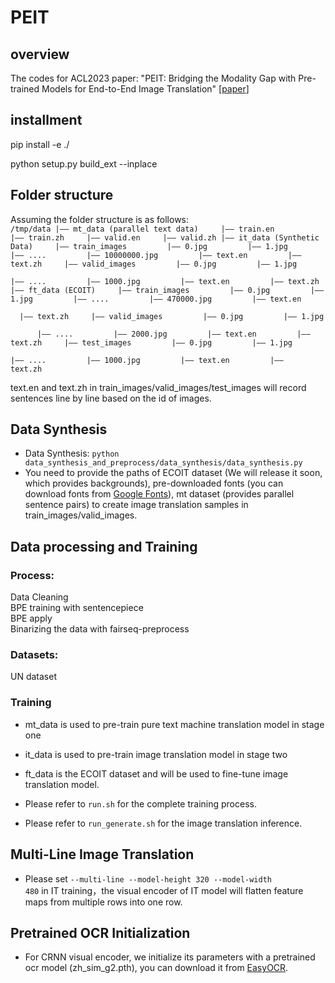 # PEIT 
## overview
The codes for ACL2023 paper: "PEIT: Bridging the Modality Gap with Pre-trained Models for End-to-End Image Translation" [[paper](https://aclanthology.org/2023.acl-long.751/)]
## installment
pip install -e ./

python setup.py build_ext --inplace
## Folder structure
Assuming the folder structure is as follows:  
<code>/tmp/data
|—— mt_data (parallel text data)
    |—— train.en
    |—— train.zh
    |—— valid.en
    |—— valid.zh
|—— it_data (Synthetic Data)
    |—— train_images
        |—— 0.jpg
        |—— 1.jpg
        |—— ....
        |—— 10000000.jpg
        |—— text.en
        |—— text.zh
    |—— valid_images
        |—— 0.jpg
        |—— 1.jpg
        |—— ....
        |—— 1000.jpg
        |—— text.en
        |—— text.zh
|—— ft_data (ECOIT)
    |—— train_images
        |—— 0.jpg
        |—— 1.jpg
        |—— ....
        |—— 470000.jpg
        |—— text.en
        |—— text.zh
    |—— valid_images
        |—— 0.jpg
        |—— 1.jpg
        |—— ....
        |—— 2000.jpg
        |—— text.en
        |—— text.zh
    |—— test_images
        |—— 0.jpg
        |—— 1.jpg
        |—— ....
        |—— 1000.jpg
        |—— text.en
        |—— text.zh</code>
    

text.en and text.zh in train_images/valid_images/test_images will record sentences line by line based on the id of images.
## Data Synthesis
- Data Synthesis: <code>python data_synthesis_and_preprocess/data_synthesis/data_synthesis.py</code> 
- You need to provide the paths of ECOIT dataset (We will release it soon, which provides backgrounds), pre-downloaded fonts (you can download fonts from [Google Fonts](https://fonts.google.com/)), mt dataset (provides parallel sentence pairs) to create image translation samples in train_images/valid_images.
## Data processing and Training
### Process:  
Data Cleaning  
BPE training with sentencepiece  
BPE apply  
Binarizing the data with fairseq-preprocess  
### Datasets:  
UN dataset

### Training
- mt_data is used to pre-train pure text machine translation model in stage one
- it_data is used to pre-train image translation model in stage two
- ft_data is the ECOIT dataset and will be used to fine-tune image translation model.

- Please refer to <code>run.sh</code> for the complete training process.
- Please refer to <code>run_generate.sh</code> for the image translation inference.

## Multi-Line Image Translation
- Please set <code>--multi-line --model-height 320 --model-width 480</code> in IT training，the visual encoder of IT model will flatten feature maps from multiple rows into one row.

## Pretrained OCR Initialization
- For CRNN visual encoder, we initialize its parameters with a pretrained ocr model (zh_sim_g2.pth), you can download it from [EasyOCR](https://github.com/JaidedAI/EasyOCR).

